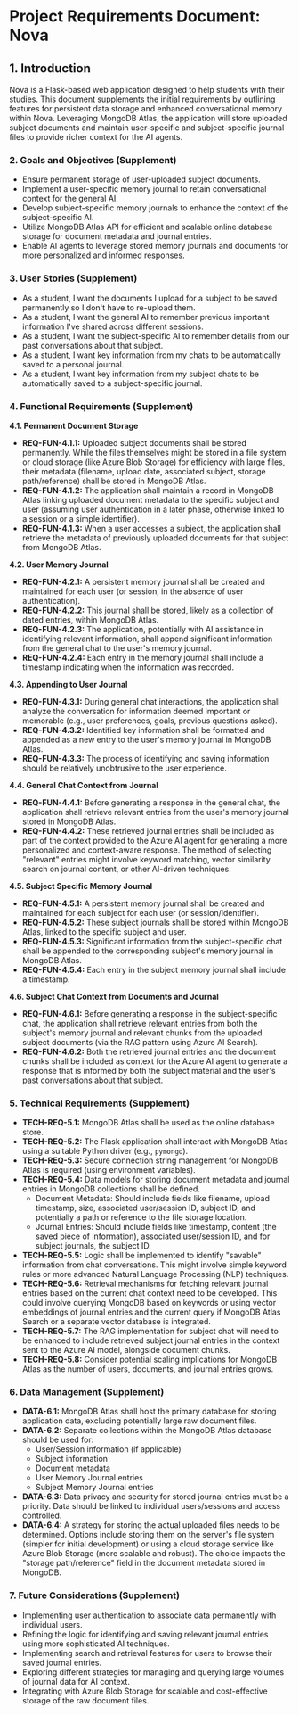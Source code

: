 # Project Requirements Document: Nova

## 1. Introduction

Nova is a Flask-based web application designed to help students with their studies. This document supplements the initial requirements by outlining features for persistent data storage and enhanced conversational memory within Nova. Leveraging MongoDB Atlas, the application will store uploaded subject documents and maintain user-specific and subject-specific journal files to provide richer context for the AI agents.

### 2. Goals and Objectives (Supplement)

* Ensure permanent storage of user-uploaded subject documents.
* Implement a user-specific memory journal to retain conversational context for the general AI.
* Develop subject-specific memory journals to enhance the context of the subject-specific AI.
* Utilize MongoDB Atlas API for efficient and scalable online database storage for document metadata and journal entries.
* Enable AI agents to leverage stored memory journals and documents for more personalized and informed responses.

### 3. User Stories (Supplement)

* As a student, I want the documents I upload for a subject to be saved permanently so I don't have to re-upload them.
* As a student, I want the general AI to remember previous important information I've shared across different sessions.
* As a student, I want the subject-specific AI to remember details from our past conversations about that subject.
* As a student, I want key information from my chats to be automatically saved to a personal journal.
* As a student, I want key information from my subject chats to be automatically saved to a subject-specific journal.

### 4. Functional Requirements (Supplement)

**4.1. Permanent Document Storage**

* **REQ-FUN-4.1.1:** Uploaded subject documents shall be stored permanently. While the files themselves might be stored in a file system or cloud storage (like Azure Blob Storage) for efficiency with large files, their metadata (filename, upload date, associated subject, storage path/reference) shall be stored in MongoDB Atlas.
* **REQ-FUN-4.1.2:** The application shall maintain a record in MongoDB Atlas linking uploaded document metadata to the specific subject and user (assuming user authentication in a later phase, otherwise linked to a session or a simple identifier).
* **REQ-FUN-4.1.3:** When a user accesses a subject, the application shall retrieve the metadata of previously uploaded documents for that subject from MongoDB Atlas.

**4.2. User Memory Journal**

* **REQ-FUN-4.2.1:** A persistent memory journal shall be created and maintained for each user (or session, in the absence of user authentication).
* **REQ-FUN-4.2.2:** This journal shall be stored, likely as a collection of dated entries, within MongoDB Atlas.
* **REQ-FUN-4.2.3:** The application, potentially with AI assistance in identifying relevant information, shall append significant information from the general chat to the user's memory journal.
* **REQ-FUN-4.2.4:** Each entry in the memory journal shall include a timestamp indicating when the information was recorded.

**4.3. Appending to User Journal**

* **REQ-FUN-4.3.1:** During general chat interactions, the application shall analyze the conversation for information deemed important or memorable (e.g., user preferences, goals, previous questions asked).
* **REQ-FUN-4.3.2:** Identified key information shall be formatted and appended as a new entry to the user's memory journal in MongoDB Atlas.
* **REQ-FUN-4.3.3:** The process of identifying and saving information should be relatively unobtrusive to the user experience.

**4.4. General Chat Context from Journal**

* **REQ-FUN-4.4.1:** Before generating a response in the general chat, the application shall retrieve relevant entries from the user's memory journal stored in MongoDB Atlas.
* **REQ-FUN-4.4.2:** These retrieved journal entries shall be included as part of the context provided to the Azure AI agent for generating a more personalized and context-aware response. The method of selecting "relevant" entries might involve keyword matching, vector similarity search on journal content, or other AI-driven techniques.

**4.5. Subject Specific Memory Journal**

* **REQ-FUN-4.5.1:** A persistent memory journal shall be created and maintained for each subject for each user (or session/identifier).
* **REQ-FUN-4.5.2:** These subject journals shall be stored within MongoDB Atlas, linked to the specific subject and user.
* **REQ-FUN-4.5.3:** Significant information from the subject-specific chat shall be appended to the corresponding subject's memory journal in MongoDB Atlas.
* **REQ-FUN-4.5.4:** Each entry in the subject memory journal shall include a timestamp.

**4.6. Subject Chat Context from Documents and Journal**

* **REQ-FUN-4.6.1:** Before generating a response in the subject-specific chat, the application shall retrieve relevant entries from both the subject's memory journal and relevant chunks from the uploaded subject documents (via the RAG pattern using Azure AI Search).
* **REQ-FUN-4.6.2:** Both the retrieved journal entries and the document chunks shall be included as context for the Azure AI agent to generate a response that is informed by both the subject material and the user's past conversations about that subject.

### 5. Technical Requirements (Supplement)

* **TECH-REQ-5.1:** MongoDB Atlas shall be used as the online database store.
* **TECH-REQ-5.2:** The Flask application shall interact with MongoDB Atlas using a suitable Python driver (e.g., `pymongo`).
* **TECH-REQ-5.3:** Secure connection string management for MongoDB Atlas is required (using environment variables).
* **TECH-REQ-5.4:** Data models for storing document metadata and journal entries in MongoDB collections shall be defined.
    * Document Metadata: Should include fields like filename, upload timestamp, size, associated user/session ID, subject ID, and potentially a path or reference to the file storage location.
    * Journal Entries: Should include fields like timestamp, content (the saved piece of information), associated user/session ID, and for subject journals, the subject ID.
* **TECH-REQ-5.5:** Logic shall be implemented to identify "savable" information from chat conversations. This might involve simple keyword rules or more advanced Natural Language Processing (NLP) techniques.
* **TECH-REQ-5.6:** Retrieval mechanisms for fetching relevant journal entries based on the current chat context need to be developed. This could involve querying MongoDB based on keywords or using vector embeddings of journal entries and the current query if MongoDB Atlas Search or a separate vector database is integrated.
* **TECH-REQ-5.7:** The RAG implementation for subject chat will need to be enhanced to include retrieved subject journal entries in the context sent to the Azure AI model, alongside document chunks.
* **TECH-REQ-5.8:** Consider potential scaling implications for MongoDB Atlas as the number of users, documents, and journal entries grows.

### 6. Data Management (Supplement)

* **DATA-6.1:** MongoDB Atlas shall host the primary database for storing application data, excluding potentially large raw document files.
* **DATA-6.2:** Separate collections within the MongoDB Atlas database should be used for:
    * User/Session information (if applicable)
    * Subject information
    * Document metadata
    * User Memory Journal entries
    * Subject Memory Journal entries
* **DATA-6.3:** Data privacy and security for stored journal entries must be a priority. Data should be linked to individual users/sessions and access controlled.
* **DATA-6.4:** A strategy for storing the actual uploaded files needs to be determined. Options include storing them on the server's file system (simpler for initial development) or using a cloud storage service like Azure Blob Storage (more scalable and robust). The choice impacts the "storage path/reference" field in the document metadata stored in MongoDB.

### 7. Future Considerations (Supplement)

* Implementing user authentication to associate data permanently with individual users.
* Refining the logic for identifying and saving relevant journal entries using more sophisticated AI techniques.
* Implementing search and retrieval features for users to browse their saved journal entries.
* Exploring different strategies for managing and querying large volumes of journal data for AI context.
* Integrating with Azure Blob Storage for scalable and cost-effective storage of the raw document files.